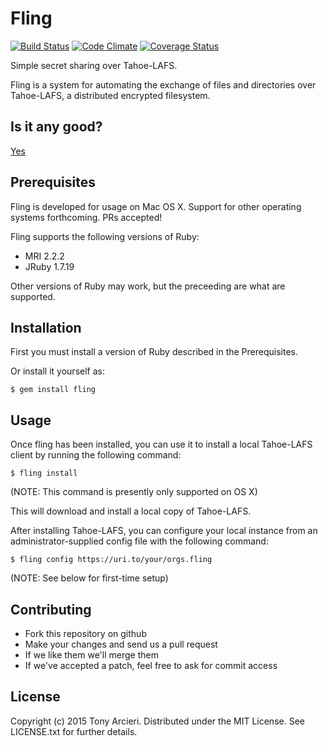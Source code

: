Fling
=====
[![Build Status](https://travis-ci.org/cryptosphere/fling.svg)](https://travis-ci.org/cryptosphere/fling)
[![Code Climate](https://codeclimate.com/github/cryptosphere/fling/badges/gpa.svg)](https://codeclimate.com/github/cryptosphere/fling)
[![Coverage Status](https://coveralls.io/repos/cryptosphere/fling/badge.svg)](https://coveralls.io/r/cryptosphere/fling)

Simple secret sharing over Tahoe-LAFS.

Fling is a system for automating the exchange of files and directories over
Tahoe-LAFS, a distributed encrypted filesystem.

## Is it any good?

[Yes](http://news.ycombinator.com/item?id=3067434)

## Prerequisites

Fling is developed for usage on Mac OS X. Support for other operating systems
forthcoming. PRs accepted!

Fling supports the following versions of Ruby:

* MRI 2.2.2
* JRuby 1.7.19

Other versions of Ruby may work, but the preceeding are what are supported.

## Installation

First you must install a version of Ruby described in the Prerequisites.

Or install it yourself as:

    $ gem install fling

## Usage

Once fling has been installed, you can use it to install a local Tahoe-LAFS
client by running the following command:

    $ fling install

(NOTE: This command is presently only supported on OS X)

This will download and install a local copy of Tahoe-LAFS.

After installing Tahoe-LAFS, you can configure your local instance from
an administrator-supplied config file with the following command:

    $ fling config https://uri.to/your/orgs.fling

(NOTE: See below for first-time setup)

## Contributing

* Fork this repository on github
* Make your changes and send us a pull request
* If we like them we'll merge them
* If we've accepted a patch, feel free to ask for commit access

## License

Copyright (c) 2015 Tony Arcieri. Distributed under the MIT License. See
LICENSE.txt for further details.
